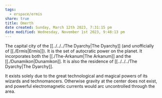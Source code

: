 ```yaml
---
tags:
  - erspace/ermis
share: true
title: Omerth
date created: Sunday, March 12th 2023, 7:31:15 pm
date modified: Wednesday, November 1st 2023, 9:48:13 pm
---
```


The capital city of the [[../../../The Dyarchy|The Dyarchy]] (and unofficially of [[./Ermis|Ermis]]). It is the set of autocratic power on the planet. It incorporates both the [[./The-Arkanum|The Arkanum]] and the [[./Dunamikon|Dunamikon]]. It is also the residence of [[../../../The Dyarchy|The Dyarchy]]. 

It exists solely due to the great technological and magical powers of its wizards and technomancers. Otherwise gravity at the center does not exist, and powerful electromagnetic currents would arc uncontrolled through the area. 

